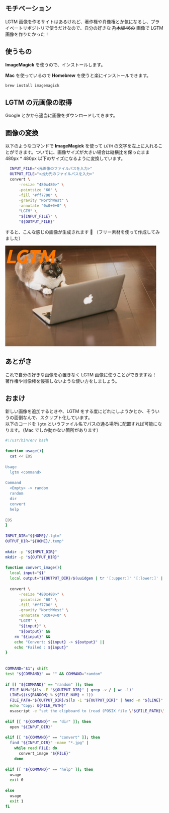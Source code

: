 <!--
title: ImageMagick を使って LGTM 画像をターミナルで作成する
keywords: ImageMagick,LGTM
update: 2019-02-02
-->

## モチベーション

LGTM 画像を作るサイトはあるけれど、著作権や肖像権とか気になるし、プライベートリポジトリで使うだけなので、自分の好きな ~~乃木坂46の~~ 画像で LGTM 画像を作りたかった！

## 使うもの

**ImageMagick** を使うので、インストールします。  

**Mac** を使っているので **Homebrew** を使うと楽にインストールできます。

```bash
brew install imagemagick
```

## LGTM の元画像の取得

Google とかから適当に画像をダウンロードしてきます。

## 画像の変換 

以下のようなコマンドで **ImageMagick** を使って `LGTM` の文字を左上に入れることができます。ついでに、画像サイズが大きい場合は縦横比を保ったまま 480px * 480px 以下のサイズになるように変換しています。

```bash
  INPUT_FILE="<元画像のファイルパスを入力>"
  OUTPUT_FILE="<出力先のファイルパスを入力>"
  convert \
      -resize "480x480>" \
      -pointsize "60" \
      -fill "#ff7700" \
      -gravity "NorthWest" \
      -annotate "0x0+0+0" \
      "LGTM" \
      "${INPUT_FILE}" \
      "${OUTPUT_FILE}"
```

すると、こんな感じの画像が生成されます 🎉 （フリー素材を使って作成してみました）

![example](/assets/images/blog/lgtm-script/example.jpg)

## あとがき

これで自分の好きな画像を心置きなく LGTM 画像に使うことができますね！  
著作権や肖像権を侵害しないような使い方をしましょう。

## おまけ

新しい画像を追加するときや、LGTM をする度にどれにしようかとか、そういうの面倒なんで、スクリプト化しています。  
以下のコードを `lgtm` というファイル名でパスの通る場所に配置すれば可能になります。（Mac でしか動かない箇所があります）

```bash
#!/usr/bin/env bash

function usage(){
  cat << EOS

Usage
  lgtm <command>

Command
  <Empty> -> random
  random
  dir
  convert
  help

EOS
}

INPUT_DIR="${HOME}/.lgtm"
OUTPUT_DIR="${HOME}/.temp"

mkdir -p "${INPUT_DIR}"
mkdir -p "${OUTPUT_DIR}"

function convert_image(){
  local input="$1"
  local output="${OUTPUT_DIR}/$(uuidgen | tr '[:upper:]' '[:lower:]' | tr -d '\n').${input##*.}"

  convert \
      -resize "480x480>" \
      -pointsize "60" \
      -fill "#ff7700" \
      -gravity "NorthWest" \
      -annotate "0x0+0+0" \
      "LGTM" \
      "${input}" \
      "${output}" &&
    rm "${input}" &&
    echo "Convert: ${input} -> ${output}" ||
    echo "Failed : ${input}"
}


COMMAND="$1"; shift
test "${COMMAND}" == "" && COMMAND="random"

if [[ "${COMMAND}" == "random" ]]; then
  FILE_NUM="$(ls -F "${OUTPUT_DIR}" | grep -v / | wc -l)"
  LINE=$((${RANDOM} % ${FILE_NUM} + 1))
  FILE_PATH="${OUTPUT_DIR}/$(ls -1 "${OUTPUT_DIR}" | head -n "${LINE}" | tail -n 1)"
  echo "Copy: ${FILE_PATH}"
  osascript -e "set the clipboard to (read (POSIX file \"${FILE_PATH}\") as JPEG picture)"

elif [[ "${COMMAND}" == "dir" ]]; then
  open "${INPUT_DIR}"

elif [[ "${COMMAND}" == "convert" ]]; then
  find "${INPUT_DIR}" -name "*.jpg" |
    while read FILE; do
      convert_image "${FILE}"
    done

elif [[ "${COMMAND}" == "help" ]]; then
  usage
  exit 0

else
  usage
  exit 1
fi
```